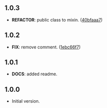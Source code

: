 ## 1.0.3

 - **REFACTOR**: public class to mixin. ([40bfaaa7](https://github.com/Albertbol/flutter-packages-monorepo/commit/40bfaaa7b59813c1fbb96c8692624244eb3de968))

## 1.0.2

 - **FIX**: remove comment. ([1ebc66f7](https://github.com/Albertbol/flutter-packages-monorepo/commit/1ebc66f7d99681a3eee0ab5828eb7171193105c0))

## 1.0.1

 - **DOCS**: added readme.

## 1.0.0

- Initial version.
